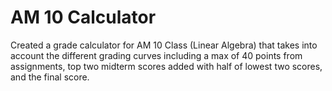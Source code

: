 # AM 10 Calculator

Created a grade calculator for AM 10 Class (Linear Algebra) that takes into account the different grading curves including a max of 40 points from assignments, top two midterm scores added with half of lowest two scores, and the final score.
